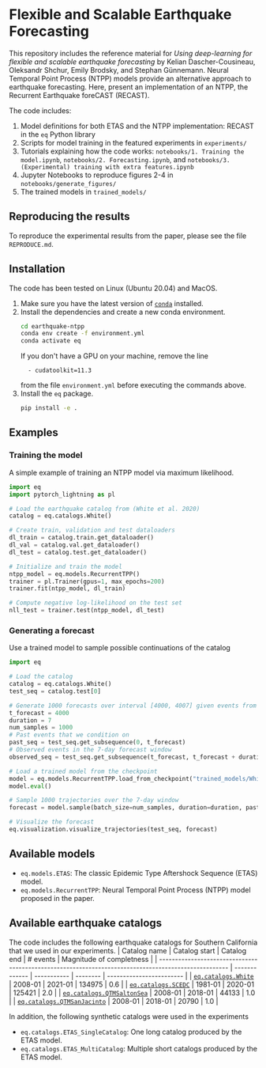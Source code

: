 # Flexible and Scalable Earthquake Forecasting
This repository includes the reference material for *Using deep-learning for flexible and scalable earthquake forecasting* by Kelian Dascher-Cousineau, Oleksandr Shchur, Emily Brodsky, and Stephan Günnemann. Neural Temporal Point Process (NTPP) models provide an alternative approach to earthquake forecasting. Here, present an implementation of an NTPP, the Recurrent Earthquake foreCAST (RECAST).

The code includes:

1. Model definitions for both ETAS and the NTPP implementation: RECAST in the `eq` Python library 
2. Scripts for model training in the featured experiments in `experiments/`
3. Tutorials explaining how the code works: `notebooks/1. Training the model.ipynb`, `notebooks/2. Forecasting.ipynb`, and  `notebooks/3. (Experimental) training with extra features.ipynb`
3. Jupyter Notebooks to reproduce figures 2-4 in `notebooks/generate_figures/`
4. The trained models in `trained_models/`

## Reproducing the results
To reproduce the experimental results from the paper, please see the file `REPRODUCE.md`.

## Installation
The code has been tested on Linux (Ubuntu 20.04) and MacOS.
1. Make sure you have the latest version of [`conda`](https://docs.conda.io/en/latest/miniconda.html) installed.
2. Install the dependencies and create a new conda environment.
    ```bash
    cd earthquake-ntpp
    conda env create -f environment.yml
    conda activate eq
    ```
   If you don't have a GPU on your machine, remove the line 
    ```
      - cudatoolkit=11.3
    ```
    from the file `environment.yml` before executing the commands above.
3. Install the `eq` package.
    ```bash
    pip install -e .
    ```


## Examples
### Training the model
A simple example of training an NTPP model via maximum likelihood.
```python
import eq
import pytorch_lightning as pl

# Load the earthquake catalog from (White et al. 2020)
catalog = eq.catalogs.White()

# Create train, validation and test dataloaders
dl_train = catalog.train.get_dataloader()
dl_val = catalog.val.get_dataloader()
dl_test = catalog.test.get_dataloader()

# Initialize and train the model
ntpp_model = eq.models.RecurrentTPP()
trainer = pl.Trainer(gpus=1, max_epochs=200)
trainer.fit(ntpp_model, dl_train)

# Compute negative log-likelihood on the test set
nll_test = trainer.test(ntpp_model, dl_test)
```

### Generating a forecast
Use a trained model to sample possible continuations of the catalog
```python
import eq

# Load the catalog
catalog = eq.catalogs.White()
test_seq = catalog.test[0]

# Generate 1000 forecasts over interval [4000, 4007] given events from [0, 4000]
t_forecast = 4000
duration = 7
num_samples = 1000
# Past events that we condition on
past_seq = test_seq.get_subsequence(0, t_forecast)
# Observed events in the 7-day forecast window
observed_seq = test_seq.get_subsequence(t_forecast, t_forecast + duration)

# Load a trained model from the checkpoint
model = eq.models.RecurrentTPP.load_from_checkpoint("trained_models/White_RecurrentTPP.ckpt")
model.eval()

# Sample 1000 trajectories over the 7-day window
forecast = model.sample(batch_size=num_samples, duration=duration, past_seq=past_seq, return_sequences=True)

# Visualize the forecast
eq.visualization.visualize_trajectories(test_seq, forecast)
```

## Available models
- `eq.models.ETAS`: The classic Epidemic Type Aftershock Sequence (ETAS) model.
- `eq.models.RecurrentTPP`: Neural Temporal Point Process (NTPP) model proposed in the paper.

## Available earthquake catalogs
The code includes the following earthquake catalogs for Southern California that we used in our experiments.
| Catalog name                                                                                         | Catalog start | Catalog end | # events | Magnitude of completness |
| ---------------------------------------------------------------------------------------------------- | ------------- | ----------- | -------- | ------------------------ |
| [`eq.catalogs.White`](https://data.mendeley.com/datasets/7ywkdx7c62/1)                               | 2008-01       | 2021-01     | 134975   | 0.6                      |
| [`eq.catalogs.SCEDC`](https://service.scedc.caltech.edu/ftp/catalogs/SCEC_DC/)                       | 1981-01       | 2020-01     | 125421   | 2.0                      |
| [`eq.catalogs.QTMSaltonSea`](https://service.scedc.caltech.edu/ftp/QTMcatalog/qtm_final_12dev.hypo)  | 2008-01       | 2018-01     | 44133    | 1.0                      |
| [`eq.catalogs.QTMSanJacinto`](https://service.scedc.caltech.edu/ftp/QTMcatalog/qtm_final_12dev.hypo) | 2008-01       | 2018-01     | 20790    | 1.0                      |

In addition, the following synthetic catalogs were used in the experiments
- `eq.catalogs.ETAS_SingleCatalog`: One long catalog produced by the ETAS model.
- `eq.catalogs.ETAS_MultiCatalog`: Multiple short catalogs produced by the ETAS model.

